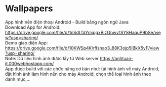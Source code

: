 # Wallpapers
 App hình nền điện thoại Android - Build bằng ngôn ngữ Java <br>
 Download App for Android: https://drive.google.com/file/d/1nSdLfdYmipgxBIzGnwv1SY8HaquP9bSe/view?usp=sharing/ <br>
 Demo giao diện App: https://drive.google.com/file/d/10KWSp4KlrfIsnao3_88K3ojp5IBkX5yF/view?usp=sharing/ <br>
 Note: Dữ liệu hình ảnh được lấy từ Web server https://anhtuan-it.000webhostapp.com/ <br>
 App được build với các chức năng cơ bản như: tải hình ảnh về máy Android, đặt hình ảnh làm hình nền cho máy Android, chọn thể loại hình ảnh theo danh mục,...

